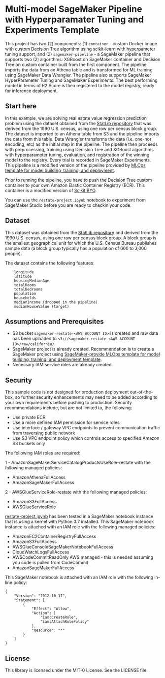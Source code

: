 # Multi-model SageMaker Pipeline with Hyperparamater Tuning and Experiments Template

This project has two (2) components: (1) `container` - custom Docker image with custom Decision Tree  algorithm using scikit-learn with hyperpameter tuning support, and (2) `sagemaker-pipeline` - a SageMaker pipeline that supports two (2) algorithms: XGBoost on SageMaker container and Decision Tree on custom container built from the first component. The pipeline imports the data from an Athena table and is transformed for ML training using SageMaker Data Wrangler. The pipeline also supports SageMaker HyperParameter Tuning and SageMaker Experiments. The best performing model in terms of R2 Score is then registered to the model registry, ready for inference deployment.

## Start here

In this example, we are solving real estate value regression prediction problem using the
dataset obtained from the [StatLib repository](http://lib.stat.cmu.edu/datasets/) that was derived from the 1990 U.S. census, using one row per census block group. The dataset is imported to an Athena table from S3 and the pipeline imports the data from this table. Data Wrangler transforms the data (i.e. one-hot encoding, etc) as the initial step in the pipeline. The pipeline then proceeds with preprocessing, training using Decision Tree and XGBoost algorithms with hyperparameter tuning, evaluation, and registration of the winning model to the registry. Every trial is recorded in SageMaker Experiments. This pipeline is a modified version of the pipeline provided by [MLOps template for model building, training, and deployment](https://docs.aws.amazon.com/sagemaker/latest/dg/sagemaker-projects-templates-sm.html#sagemaker-projects-templates-code-commit).

Prior to running the pipeline, you have to push the Decision Tree custom container to your own Amazon Elastic Container Registry (ECR). This container is a modified version of [Scikit BYO](https://github.com/aws/amazon-sagemaker-examples/tree/main/advanced_functionality/scikit_bring_your_own/container).

You can use the `restate-project.ipynb` notebook to experiment from SageMaker Studio before you are ready to checkin your code.

## Dataset

This dataset was obtained from the [StatLib repository](http://lib.stat.cmu.edu/datasets/) and derived from the 1990 U.S. census, using one row per census block group. A block group is the smallest geographical unit for which the U.S. Census Bureau publishes sample data (a block group typically has a population of 600 to 3,000 people).

The dataset contains the following features:

```    
    longitude
    latitude
    housingMedianAge
    totalRooms
    totalBedrooms
    population
    households
    medianIncome (dropped in the pipeline)
    medianHouseValue (target)
```


## Assumptions and Prerequisites

- S3 bucket `sagemaker-restate-<AWS ACCOUNT ID>` is created and raw data has been uploaded to `s3://sagemaker-restate-<AWS ACCOUNT ID>/raw/california/`.
- SageMaker project is already created. Recommendation is to create a SageMaker project using [SageMaker-provide MLOps template for model building, training, and deployment template](https://docs.aws.amazon.com/sagemaker/latest/dg/sagemaker-projects-templates-sm.html#sagemaker-projects-templates-code-commit).
- Necessary IAM service roles are already created.

## Security

This sample code is not designed for production deployment out-of-the-box, so further security enhancements may need to be added according to your own requirements before pushing to production. Security recommendations include, but are not limited to, the following:
- Use private ECR
- Use a more defined IAM permission for service roles
- Use interface / gateway VPC endpoints to prevent communication traffic from traversing public network
- Use S3 VPC endpoint policy which controls access to specified Amazon S3 buckets only

The following IAM roles are required:

1 - AmazonSageMakerServiceCatalogProductsUseRole-restate with the following managed policies:
- AmazonAthenaFullAccess
- AmazonSageMakerFullAccess

2 - AWSGlueServiceRole-restate with the following managed policies:
- AmazonS3FullAccess
- AWSGlueServiceRole

[restate-project.ipynb](restate-project.ipynb) has been tested in a SageMaker notebook instance that is using a kernel with Python 3.7 installed. This SageMaker notebook instance is attached with an IAM role with the following managed policies:
- AmazonEC2ContainerRegistryFullAccess
- AmazonS3FullAccess
- AWSGlueConsoleSageMakerNotebookFullAccess
- CloudWatchLogsFullAccess
- AWSCodeCommitReadOnly	AWS managed	- this is needed assuming you code is pulled from CodeCommit
- AmazonSageMakerFullAccess

This SageMaker notebook is attached with an IAM role with the following in-line policy:
```
{
    "Version": "2012-10-17",
    "Statement": [
        {
            "Effect": "Allow",
            "Action": [
                "iam:CreateRole",
                "iam:AttachRolePolicy"
            ],
            "Resource": "*"
        }
    ]
}
```

## License

This library is licensed under the MIT-0 License. See the LICENSE file.
